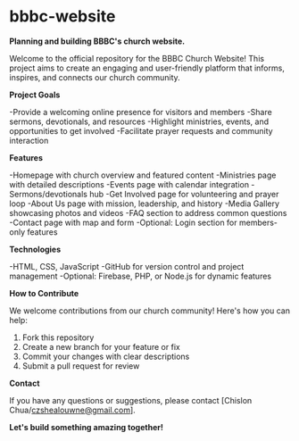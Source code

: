 # bbbc-website
<b>Planning and building BBBC's church website.</b>

   Welcome to the official repository for the BBBC Church Website! 
   This project aims to create an engaging and user-friendly platform that informs, inspires, and connects our church community.

<b>Project Goals</b>

   -Provide a welcoming online presence for visitors and members
   -Share sermons, devotionals, and resources
   -Highlight ministries, events, and opportunities to get involved
   -Facilitate prayer requests and community interaction

<b>Features</b>

   -Homepage with church overview and featured content
   -Ministries page with detailed descriptions
   -Events page with calendar integration
   -Sermons/devotionals hub
   -Get Involved page for volunteering and prayer loop
   -About Us page with mission, leadership, and history
   -Media Gallery showcasing photos and videos
   -FAQ section to address common questions
   -Contact page with map and form
   -Optional: Login section for members-only features

<b>Technologies</b>

   -HTML, CSS, JavaScript
   -GitHub for version control and project management
   -Optional: Firebase, PHP, or Node.js for dynamic features

<b>How to Contribute</b>

   We welcome contributions from our church community! Here's how you can help:
    
   1. Fork this repository 
   2. Create a new branch for your feature or fix
   3. Commit your changes with clear descriptions
   4. Submit a pull request for review

<b>Contact</b>

   If you have any questions or suggestions, please contact [Chislon Chua/czshealouwne@gmail.com].

<b>Let's build something amazing together!</b>

